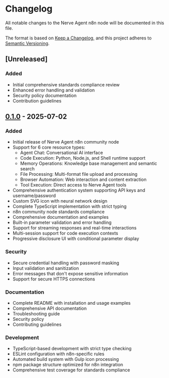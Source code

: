 # Changelog

All notable changes to the Nerve Agent n8n node will be documented in this file.

The format is based on [Keep a Changelog](https://keepachangelog.com/en/1.0.0/),
and this project adheres to [Semantic Versioning](https://semver.org/spec/v2.0.0.html).

## [Unreleased]

### Added
- Initial comprehensive standards compliance review
- Enhanced error handling and validation
- Security policy documentation
- Contribution guidelines

## [0.1.0] - 2025-07-02

### Added
- Initial release of Nerve Agent n8n community node
- Support for 6 core resource types:
  - Agent Chat: Conversational AI interface
  - Code Execution: Python, Node.js, and Shell runtime support
  - Memory Operations: Knowledge base management and semantic search
  - File Processing: Multi-format file upload and processing
  - Browser Automation: Web interaction and content extraction
  - Tool Execution: Direct access to Nerve Agent tools
- Comprehensive authentication system supporting API keys and username/password
- Custom SVG icon with neural network design
- Complete TypeScript implementation with strict typing
- n8n community node standards compliance
- Comprehensive documentation and examples
- Built-in parameter validation and error handling
- Support for streaming responses and real-time interactions
- Multi-session support for code execution contexts
- Progressive disclosure UI with conditional parameter display

### Security
- Secure credential handling with password masking
- Input validation and sanitization
- Error messages that don't expose sensitive information
- Support for secure HTTPS connections

### Documentation
- Complete README with installation and usage examples
- Comprehensive API documentation
- Troubleshooting guide
- Security policy
- Contributing guidelines

### Development
- TypeScript-based development with strict type checking
- ESLint configuration with n8n-specific rules
- Automated build system with Gulp icon processing
- npm package structure optimized for n8n integration
- Comprehensive test coverage for standards compliance

[0.1.0]: https://github.com/SingularityAI-Dev/nerve-n8n-node-programmatic/releases/tag/v0.1.0